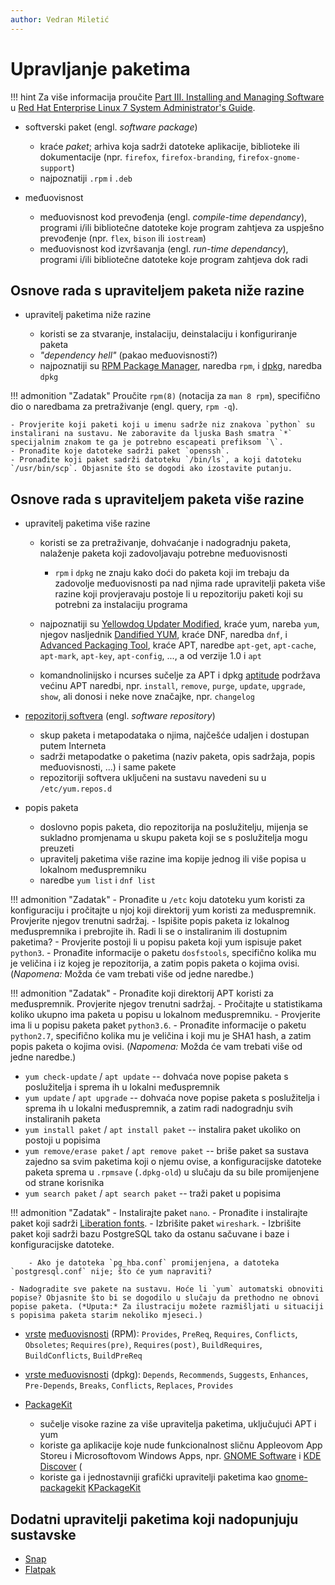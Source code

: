 ```yaml
---
author: Vedran Miletić
---
```


# Upravljanje paketima

!!! hint
    Za više informacija proučite [Part III. Installing and Managing Software](https://access.redhat.com/documentation/en-us/red_hat_enterprise_linux/7/html/system_administrators_guide/part-installing_and_managing_software) u [Red Hat Enterprise Linux 7 System Administrator's Guide](https://access.redhat.com/documentation/en-us/red_hat_enterprise_linux/7/html/system_administrators_guide/index).

- softverski paket (engl. *software package*)

    - kraće *paket*; arhiva koja sadrži datoteke aplikacije, biblioteke ili dokumentacije (npr. `firefox`, `firefox-branding`, `firefox-gnome-support`)
    - najpoznatiji `.rpm` i `.deb`

- međuovisnost

    - međuovisnost kod prevođenja (engl. *compile-time dependancy*), programi i/ili bibliotečne datoteke koje program zahtjeva za uspješno prevođenje (npr. `flex`, `bison` ili `iostream`)
    - međuovisnost kod izvršavanja (engl. *run-time dependancy*), programi i/ili bibliotečne datoteke koje program zahtjeva dok radi

## Osnove rada s upraviteljem paketa niže razine

- upravitelj paketima niže razine

    - koristi se za stvaranje, instalaciju, deinstalaciju i konfiguriranje paketa
    - *"dependency hell"* (pakao međuovisnosti?)
    - najpoznatiji su [RPM Package Manager](https://rpm.org/), naredba `rpm`, i [dpkg](https://wiki.debian.org/Teams/Dpkg), naredba `dpkg`

!!! admonition "Zadatak"
    Proučite `rpm(8)` (notacija za `man 8 rpm`), specifično dio o naredbama za pretraživanje (engl. query, `rpm -q`).

    - Provjerite koji paketi koji u imenu sadrže niz znakova `python` su instalirani na sustavu. Ne zaboravite da ljuska Bash smatra `*` specijalnim znakom te ga je potrebno escapeati prefiksom `\`.
    - Pronađite koje datoteke sadrži paket `openssh`.
    - Pronađite koji paket sadrži datoteku `/bin/ls`, a koji datoteku `/usr/bin/scp`. Objasnite što se dogodi ako izostavite putanju.

## Osnove rada s upraviteljem paketa više razine

- upravitelj paketima više razine

    - koristi se za pretraživanje, dohvaćanje i nadogradnju paketa, nalaženje paketa koji zadovoljavaju potrebne međuovisnosti

        - `rpm` i `dpkg` ne znaju kako doći do paketa koji im trebaju da zadovolje međuovisnosti pa nad njima rade upravitelji paketa više razine koji provjeravaju postoje li u repozitoriju paketi koji su potrebni za instalaciju programa

    - najpoznatiji su [Yellowdog Updater Modified](http://yum.baseurl.org/), kraće yum, nareba `yum`, njegov nasljednik [Dandified YUM](https://github.com/rpm-software-management/dnf), kraće DNF, naredba `dnf`, i [Advanced Packaging Tool](https://wiki.debian.org/Apt), kraće APT, naredbe `apt-get`, `apt-cache`, `apt-mark`, `apt-key`, `apt-config`, ..., a od verzije 1.0 i `apt`
    - komandnolinijsko i ncurses sučelje za APT i dpkg [aptitude](https://wiki.debian.org/Aptitude) podržava većinu APT naredbi, npr. `install`, `remove`, `purge`, `update`, `upgrade`, `show`, ali donosi i neke nove značajke, npr. `changelog`

- [repozitorij softvera](https://en.wikipedia.org/wiki/Software_repository) (engl. *software repository*)

    - skup paketa i metapodataka o njima, najčešće udaljen i dostupan putem Interneta
    - sadrži metapodatke o paketima (naziv paketa, opis sadržaja, popis međuovisnosti, ...) i same pakete
    - repozitoriji softvera uključeni na sustavu navedeni su u `/etc/yum.repos.d`

- popis paketa

    - doslovno popis paketa, dio repozitorija na poslužitelju, mijenja se sukladno promjenama u skupu paketa koji se s poslužitelja mogu preuzeti
    - upravitelj paketima više razine ima kopije jednog ili više popisa u lokalnom međuspremniku
    - naredbe `yum list` i `dnf list`

!!! admonition "Zadatak"
    - Pronađite u `/etc` koju datoteku yum koristi za konfiguraciju i pročitajte u njoj koji direktorij yum koristi za međuspremnik. Provjerite njegov trenutni sadržaj.
    - Ispišite popis paketa iz lokalnog međuspremnika i prebrojite ih. Radi li se o instaliranim ili dostupnim paketima?
    - Provjerite postoji li u popisu paketa koji yum ispisuje paket `python3`.
    - Pronađite informacije o paketu `dosfstools`, specifično kolika mu je veličina i iz kojeg je repozitorija, a zatim popis paketa o kojima ovisi. (*Napomena:* Možda će vam trebati više od jedne naredbe.)

!!! admonition "Zadatak"
    - Pronađite koji direktorij APT koristi za međuspremnik. Provjerite njegov trenutni sadržaj.
    - Pročitajte u statistikama koliko ukupno ima paketa u popisu u lokalnom međuspremniku.
    - Provjerite ima li u popisu paketa paket `python3.6`.
    - Pronađite informacije o paketu `python2.7`, specifično kolika mu je veličina i koji mu je SHA1 hash, a zatim popis paketa o kojima ovisi. (*Napomena:* Možda će vam trebati više od jedne naredbe.)

- `yum check-update` / `apt update` -- dohvaća nove popise paketa s poslužitelja i sprema ih u lokalni međuspremnik
- `yum update` / `apt upgrade` -- dohvaća nove popise paketa s poslužitelja i sprema ih u lokalni međuspremnik, a zatim radi nadogradnju svih instaliranih paketa
- `yum install paket` / `apt install paket` -- instalira paket ukoliko on postoji u popisima
- `yum remove/erase paket` / `apt remove paket` -- briše paket sa sustava zajedno sa svim paketima koji o njemu ovise, a konfiguracijske datoteke paketa sprema u `.rpmsave` (`.dpkg-old`) u slučaju da su bile promijenjene od strane korisnika
- `yum search paket` / `apt search paket` -- traži paket u popisima

!!! admonition "Zadatak"
    - Instalirajte paket `nano`.
    - Pronađite i instalirajte paket koji sadrži [Liberation fonts](https://www.redhat.com/en/blog/liberation-fonts).
    - Izbrišite paket `wireshark`.
    - Izbrišite paket koji sadrži bazu PostgreSQL tako da ostanu sačuvane i baze i konfiguracijske datoteke.

        - Ako je datoteka `pg_hba.conf` promijenjena, a datoteka `postgresql.conf` nije; što će yum napraviti?

    - Nadogradite sve pakete na sustavu. Hoće li `yum` automatski obnoviti popise? Objasnite što bi se dogodilo u slučaju da prethodno ne obnovi popise paketa. (*Uputa:* Za ilustraciju možete razmišljati u situaciji s popisima paketa starim nekoliko mjeseci.)

- [vrste](https://rpm-software-management.github.io/rpm/manual/dependencies.html) [međuovisnosti](https://rpm-software-management.github.io/rpm/manual/more_dependencies.html) (RPM): `Provides`, `PreReq`, `Requires`, `Conflicts`, `Obsoletes`; `Requires(pre)`, `Requires(post)`, `BuildRequires`, `BuildConflicts`, `BuildPreReq`
- [vrste međuovisnosti](https://www.debian.org/doc/debian-policy/ch-relationships.html) (dpkg): `Depends`, `Recommends`, `Suggests`, `Enhances`, `Pre-Depends`, `Breaks`, `Conflicts`, `Replaces`, `Provides`

- [PackageKit](https://www.freedesktop.org/software/PackageKit/)

    - sučelje visoke razine za više upravitelja paketima, uključujući APT i yum
    - koriste ga aplikacije koje nude funkcionalnost sličnu Appleovom App Storeu i Microsoftovom Windows Apps, npr. [GNOME Software](https://wiki.gnome.org/Apps/Software) i [KDE Discover](https://userbase.kde.org/Discover) (
    - koriste ga i jednostavniji grafički upravitelji paketima kao [gnome-packagekit](https://help.gnome.org/users/gnome-packagekit/stable/) [KPackageKit](https://userbase.kde.org/KPackageKit)

## Dodatni upravitelji paketima koji nadopunjuju sustavske

- [Snap](https://snapcraft.io/)
- [Flatpak](https://flatpak.org/)
